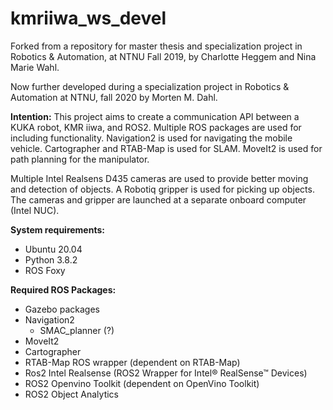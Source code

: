 # kmriiwa_ws_devel

Forked from a repository for master thesis and specialization project in Robotics & Automation, at NTNU Fall 2019, by Charlotte Heggem and Nina Marie Wahl. 

Now further developed during a specialization project in Robotics & Automation at NTNU, fall 2020 by Morten M. Dahl.

**Intention:**
This project aims to create a communication API between a KUKA robot, KMR iiwa, and ROS2. 
Multiple ROS packages are used for including functionality. 
Navigation2 is used for navigating the mobile vehicle. 
Cartographer and RTAB-Map is used for SLAM. 
MoveIt2 is used for path planning for the manipulator. 


Multiple Intel Realsens D435 cameras are used to provide better moving and detection of objects. 
A Robotiq gripper is used for picking up objects. 
The cameras and gripper are launched at a separate onboard computer (Intel NUC). 

**System requirements:** 

- Ubuntu 20.04
- Python 3.8.2
- ROS Foxy


**Required ROS Packages:**
- Gazebo packages
- Navigation2
    - SMAC_planner (?)
- MoveIt2
- Cartographer
- RTAB-Map ROS wrapper (dependent on RTAB-Map)
- Ros2 Intel Realsense (ROS2 Wrapper for Intel® RealSense™ Devices)
- ROS2 Openvino Toolkit (dependent on OpenVino Toolkit)
- ROS2 Object Analytics